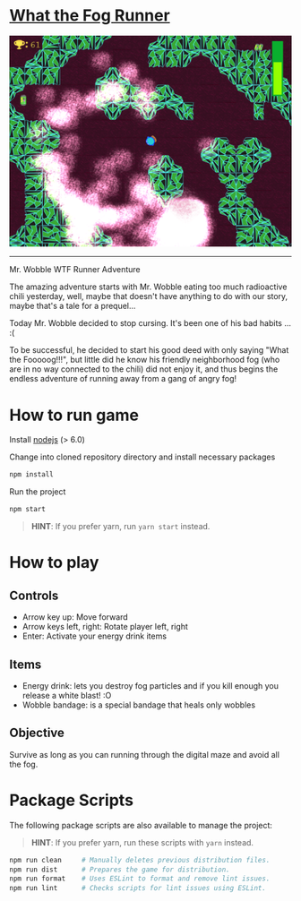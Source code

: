 # [What the Fog Runner](https://example.com/)

![Screenshot](screenshot.png)

---

Mr. Wobble WTF Runner Adventure

The amazing adventure starts with Mr. Wobble eating too much radioactive chili yesterday, well, maybe that doesn't have anything to do with our story, maybe that's  a tale for a prequel...

Today Mr. Wobble decided to stop cursing. It's been one of his bad habits ...  :(

To be successful, he decided to start his good deed with only saying "What the Fooooog!!!", but little did he know his friendly neighborhood fog (who are in no way connected to the chili) did not enjoy it, and thus begins the endless adventure of running away from a gang of angry fog! 

# How to run game

Install [nodejs](https://nodejs.org) (> 6.0)

Change into cloned repository directory and install necessary packages
```sh
npm install
```
Run the project 
```sh
npm start
```
>   **HINT**: If you prefer yarn, run `yarn start` instead.

# How to play

## Controls

* Arrow key up:  Move forward
* Arrow keys left, right: Rotate player left, right
* Enter: Activate your energy drink items

## Items

* Energy drink: lets you destroy fog particles and if you kill enough you release a white blast! :O
* Wobble bandage: is a special bandage that heals only wobbles

## Objective

Survive as long as you can running through the digital maze and avoid all the fog.

# Package Scripts

The following package scripts are also available to manage the project:

>   **HINT**: If you prefer yarn, run these scripts with `yarn` instead.

```sh
npm run clean     # Manually deletes previous distribution files.
npm run dist      # Prepares the game for distribution.
npm run format    # Uses ESLint to format and remove lint issues.
npm run lint      # Checks scripts for lint issues using ESLint.
```

